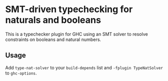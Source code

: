 # SMT-driven typechecking for naturals and booleans

This is a typechecker plugin for GHC using an SMT solver to resolve constraints
on booleans and natural numbers.

## Usage

Add `type-nat-solver` to your `build-depends` list and `-fplugin TypeNatSolver`
to `ghc-options`.
